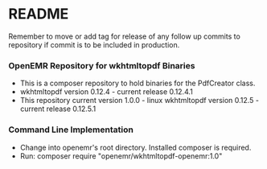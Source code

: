 # README #

Remember to move or add tag for release of any follow up commits to repository if commit is to be included in production.

### OpenEMR Repository for wkhtmltopdf Binaries ###

* This is a composer repository to hold binaries for the PdfCreator class.
* wkhtmltopdf version 0.12.4 - current release 0.12.4.1
* This repository current version 1.0.0 - linux wkhtmltopdf version 0.12.5 - current release 0.12.5.1

### Command Line Implementation ###

* Change into openemr's root directory. Installed composer is required.
* Run: composer require "openemr/wkhtmltopdf-openemr:1.0"
